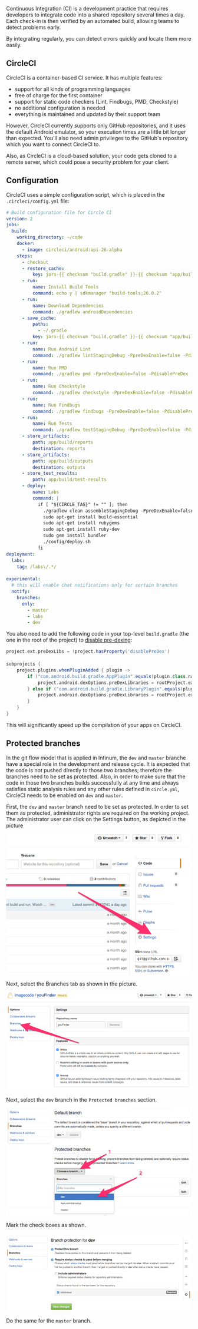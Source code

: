 Continuous Integration (CI) is a development practice that requires developers to integrate code into a shared repository several times a day. Each check-in is then verified by an automated build, allowing teams to detect problems early.

By integrating regularly, you can detect errors quickly and locate them more easily.

## CircleCI

CircleCI is a container-based CI service. It has multiple features:

* support for all kinds of programming languages
* free of charge for the first container
* support for static code checkers (Lint, Findbugs, PMD, Checkstyle)
* no additional configuration is needed
* everything is maintained and updated by their support team

However, CircleCI currently supports only GitHub repositories, and it uses the default Android emulator, so your execution times are a little bit longer than expected.  You'll also need admin privileges to the GitHub's repository which you want to connect CircleCI to.

Also, as CircleCI is a cloud-based solution, your code gets cloned to a remote server, which could pose a security problem for your client.

## Configuration

CircleCI uses a simple configuration script, which is placed in the `.circleci/config.yml` file:

```yml
# Build configuration file for Circle CI
version: 2
jobs:
  build:
    working_directory: ~/code
    docker:
      - image: circleci/android:api-26-alpha
    steps:
      - checkout
      - restore_cache:
          key: jars-{{ checksum "build.gradle" }}-{{ checksum "app/build.gradle" }}
      - run:
          name: Install Build Tools
          command: echo y | sdkmanager "build-tools;26.0.2"
      - run:
          name: Download Dependencies
          command: ./gradlew androidDependencies
      - save_cache:
          paths:
            - ~/.gradle
          key: jars-{{ checksum "build.gradle" }}-{{ checksum "app/build.gradle" }}
      - run:
          name: Run Android Lint
          command: ./gradlew lintStagingDebug -PpreDexEnable=false -PdisablePreDex --console=plain
      - run:
          name: Run PMD
          command: ./gradlew pmd -PpreDexEnable=false -PdisablePreDex --console=plain
      - run:
          name: Run Checkstyle
          command: ./gradlew checkstyle -PpreDexEnable=false -PdisablePreDex --console=plain
      - run:
          name: Run Findbugs
          command: ./gradlew findbugs -PpreDexEnable=false -PdisablePreDex --console=plain
      - run:
          name: Run Tests
          command: ./gradlew testStagingDebug -PpreDexEnable=false -PdisablePreDex --console=plain
      - store_artifacts:
          path: app/build/reports
          destination: reports
      - store_artifacts:
          path: app/build/outputs
          destination: outputs
      - store_test_results:
          path: app/build/test-results
      - deploy:
          name: Labs
          command: |
            if [ "${CIRCLE_TAG}" != "" ]; then
              ./gradlew clean assembleStagingDebug -PpreDexEnable=false -PdisablePreDex --console=plain
              sudo apt-get install build-essential
              sudo apt-get install rubygems
              sudo apt-get install ruby-dev
              sudo gem install bundler
              ./config/deploy.sh
            fi
deployment:
  labs:
    tag: /labs\/.*/

experimental:
  # this will enable chat notifications only for certain branches
  notify:
    branches:
      only:
        - master
        - labs
        - dev
```

You also need to add the following code in your top-level `build.gradle` (the one in the root of the project) to [disable pre-dexing](http://tools.android.com/tech-docs/new-build-system/tips#TOC-Improving-Build-Server-performance):

```gradle
project.ext.preDexLibs = !project.hasProperty('disablePreDex')

subprojects {
    project.plugins.whenPluginAdded { plugin ->
        if ("com.android.build.gradle.AppPlugin".equals(plugin.class.name)) {
            project.android.dexOptions.preDexLibraries = rootProject.ext.preDexLibs
        } else if ("com.android.build.gradle.LibraryPlugin".equals(plugin.class.name)) {
            project.android.dexOptions.preDexLibraries = rootProject.ext.preDexLibs
        }
    }
}
```

This will significantly speed up the compilation of your apps on CircleCI.

## Protected branches

In the git flow model that is applied in Infinum, the `dev` and `master` branche have a special role in the development and release cycle. It is expected that the code is not pushed directly to those two branches; therefore the branches need to be set as protected. Also, in order to make sure that the code in those two branches builds successfully at any time and always satisfies static analysis rules and any other rules defined in `circle.yml`, CircleCI needs to be enabled on `dev` and `master`.

First, the `dev` and `master` branch need to be set as protected. In order to set them as protected, administrator rights are required on the working project. The administrator user can click on the Settings button, as depicted in the picture

![Click on the Settings](/img/CI-protect-branch-click-setting.png)

Next, select the Branches tab as shown in the picture.

![Click on the Branches](/img/CI-protect-branch-click-branches.png)

Next, select the `dev` branch in the `Protected branches` section.

![Select the branch](/img/CI-protect-branch-select.png)

Mark the check boxes as shown.

![Mark check boxes](/img/CI-protect-branch-check.png)

Do the same for the `master` branch.
